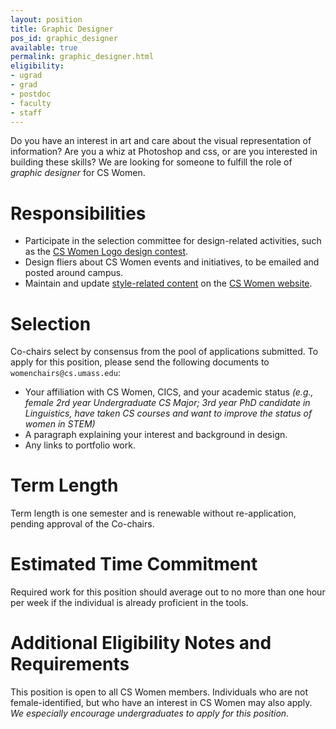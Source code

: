 ```yaml
---
layout: position
title: Graphic Designer
pos_id: graphic_designer
available: true
permalink: graphic_designer.html
eligibility:
- ugrad
- grad
- postdoc
- faculty
- staff
---
```


Do you have an interest in art and care about the visual representation of information? Are you a whiz at Photoshop and css, or are you interested in building these skills?  We are looking for someone to fulfill the role of _graphic designer_ for CS Women.

# Responsibilities

* Participate in the selection committee for design-related activities, such as the [CS Women Logo design contest](http://www.hostphotocontest.com/contest/cswlogo).
* Design fliers about CS Women events and initiatives, to be emailed and posted around campus.
* Maintain and update [style-related content](http://github.com/CSWomenUMass/cswomenumass.github.io) on the [CS Women website](http://cics.umass.edu/~women).

# Selection
Co-chairs select by consensus from the pool of applications submitted. To apply for this position, please send the following documents to `womenchairs@cs.umass.edu`:

* Your affiliation with CS Women, CICS, and your academic status _(e.g., female 2rd year Undergraduate CS Major; 3rd year PhD candidate in Linguistics, have taken CS courses and want to improve the status of women in STEM)_
* A paragraph explaining your interest and background in design.
* Any links to portfolio work.

# Term Length
Term length is one semester and is renewable without re-application, pending approval of the Co-chairs.

# Estimated Time Commitment
Required work for this position should average out to no more than one hour per week if the individual is already proficient in the tools. 

# Additional Eligibility Notes and Requirements
This position is open to all CS Women members. Individuals who are not female-identified, but who have an interest in CS Women may also apply. _We especially encourage undergraduates to apply for this position_. 
